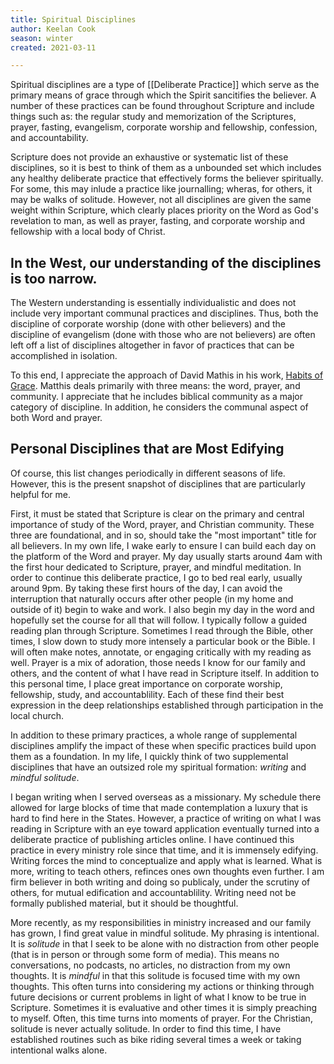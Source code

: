 ```yaml
---
title: Spiritual Disciplines
author: Keelan Cook
season: winter
created: 2021-03-11

---
```


Spiritual disciplines are a type of [[Deliberate Practice]] which serve as the primary means of grace through which the Spirit sancitifies the believer. A number of these practices can be found throughout Scripture and include things such as: the regular study and memorization of the Scriptures, prayer, fasting, evangelism, corporate worship and fellowship, confession, and accountability.

Scripture does not provide an exhaustive or systematic list of these disciplines, so it is best to think of them as a unbounded set which includes any healthy deliberate practice that effectively forms the believer spiritually. For some, this may inlude a practice like journalling; wheras, for others, it may be walks of solitude. However, not all disciplines are given the same weight within Scripture, which clearly places priority on the Word as God's revelation to man, as well as prayer, fasting, and corporate worship and fellowship with a local body of Christ.

## In the West, our understanding of the disciplines is too narrow.
The Western understanding is essentially individualistic and does not include very important communal practices and disciplines. Thus, both the discipline of corporate worship (done with other believers) and the discipline of evangelism (done with those who are not believers) are often left off a list of disciplines altogether in favor of practices that can be accomplished in isolation.

To this end, I appreciate the approach of David Mathis in his work, [Habits of Grace](https://amzn.to/3qEXhw6). Matthis deals primarily with three means: the word, prayer, and community. I appreciate that he includes biblical community as a major category of discipline. In addition, he considers the communal aspect of both Word and prayer.

## Personal Disciplines that are Most Edifying
Of course, this list changes periodically in different seasons of life. However, this is the present snapshot of disciplines that are particularly helpful for me.

First, it must be stated that Scripture is clear on the primary and central importance of study of the Word, prayer, and Christian community. These three are foundational, and in so, should take the "most important" title for all believers. In my own life, I wake early to ensure I can build each day on the platform of the Word and prayer. My day usually starts around 4am with the first hour dedicated to Scripture, prayer, and mindful meditation. In order to continue this deliberate practice, I go to bed real early, usually around 9pm. By taking these first hours of the day, I can avoid the interruption that naturally occurs after other people (in my home and outside of it) begin to wake and work. I also begin my day in the word and hopefully set the course for all that will follow. I typically follow a guided reading plan through Scripture. Sometimes I read through the Bible, other times, I slow down to study more intensely a particular book or the Bible. I will often make notes, annotate, or engaging critically with my reading as well. Prayer is a mix of adoration, those needs I know for our family and others, and the content of what I have read in Scripture itself. In addition to this personal time, I place great importance on corporate worship, fellowship, study, and accountablility. Each of these find their best expression in the deep relationships established through participation in the local church.

In addition to these primary practices, a whole range of supplemental disciplines amplify the impact of these when specific practices build upon them as a foundation. In my life, I quickly think of two supplemental disciplines that have an outsized role my spiritual formation: *writing* and *mindful solitude*. 

I began writing when I served overseas as a missionary. My schedule there allowed for large blocks of time that made contemplation a luxury that is hard to find here in the States. However, a practice of writing on what I was reading in Scripture with an eye toward application eventually turned into a deliberate practice of publishing articles online. I have continued this practice in every ministry role since that time, and it is immensely edifying. Writing forces the mind to conceptualize and apply what is learned. What is more, writing to teach others, refinces ones own thoughts even further. I am firm believer in both writing and doing so publicaly, under the scrutiny of others, for mutual edification and accountablility. Writing need not be formally published material, but it should be thoughtful.

More recently, as my responsibilities in ministry increased and our family has grown, I find great value in mindful solitude. My phrasing is intentional. It is *solitude* in that I seek to be alone with no distraction from other people (that is in person or through some form of media). This means no conversations, no podcasts, no articles, no distraction from my own thoughts. It is *mindful* in that this solitude is focused time with my own thoughts. This often turns into considering my actions or thinking through future decisions or current problems in light of what I know to be true in Scripture. Sometimes it is evaluative and other times it is simply preaching to myself. Often, this time turns into moments of prayer. For the Christian, solitude is never actually solitude. In order to find this time, I have established routines such as bike riding several times a week or taking intentional walks alone.